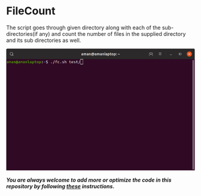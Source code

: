 # FileCount

The script goes through given directory along with each of the sub-directories(if any) and count the number of files in the supplied directory and its sub directories as well.

![](https://github.com/Aman9026/FileCount/blob/master/DEMO/ezgif.com-gif-maker%20(2).gif)

***You are always welcome to add more or optimize the code in this repository by following [these](https://github.com/Aman9026/FileCount/blob/master/CONTRIBUTING.md) instructions.***

